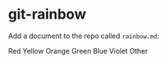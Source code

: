 # git-rainbow
Add a document to the repo called `rainbow.md`:

Red
Yellow
Orange
Green
Blue
Violet
Other
